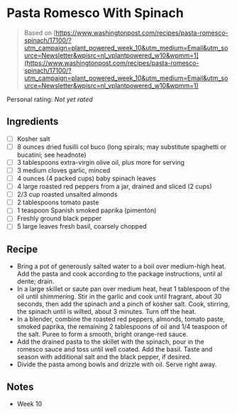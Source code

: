 <!-- Needs Manual Review -->

# Pasta Romesco With Spinach

> Based on [https://www.washingtonpost.com/recipes/pasta-romesco-spinach/17100/?utm_campaign=plant_powered_week_10&utm_medium=Email&utm_source=Newsletter&wpisrc=nl_vplantpowered_w10&wpmm=1](https://www.washingtonpost.com/recipes/pasta-romesco-spinach/17100/?utm_campaign=plant_powered_week_10&utm_medium=Email&utm_source=Newsletter&wpisrc=nl_vplantpowered_w10&wpmm=1)

<!-- rating=0; (User can specify rating on scale of 1-5) -->
<!-- AUTO-UserRating -->
Personal rating: *Not yet rated*
<!-- /AUTO-UserRating -->

<!-- name_image=None; (User can specify image name) -->
<!-- AUTO-Image -->
<!-- TODO: Capture image -->
<!-- /AUTO-Image -->

## Ingredients

* [ ] Kosher salt
* [ ] 8 ounces dried fusilli col buco (long spirals; may substitute spaghetti or bucatini; see headnote)
* [ ] 3 tablespoons extra-virgin olive oil, plus more for serving
* [ ] 3 medium cloves garlic, minced
* [ ] 4 ounces (4 packed cups) baby spinach leaves
* [ ] 4 large roasted red peppers from a jar, drained and sliced (2 cups)
* [ ] 2/3 cup roasted unsalted almonds
* [ ] 2 tablespoons tomato paste
* [ ] 1 teaspoon Spanish smoked paprika (pimentón)
* [ ] Freshly ground black pepper
* [ ] 5 large leaves fresh basil, coarsely chopped

## Recipe

* Bring a pot of generously salted water to a boil over medium-high heat. Add the pasta and cook according to the package instructions, until al dente; drain.
* In a large skillet or saute pan over medium heat, heat 1 tablespoon of the oil until shimmering. Stir in the garlic and cook until fragrant, about 30 seconds, then add the spinach and a pinch of kosher salt. Cook, stirring, the spinach until is wilted, about 3 minutes. Turn off the heat.
* In a blender, combine the roasted red peppers, almonds, tomato paste, smoked paprika, the remaining 2 tablespoons of oil and 1/4 teaspoon of the salt. Puree to form a smooth, bright orange-red sauce.
* Add the drained pasta to the skillet with the spinach, pour in the romesco sauce and toss until well coated. Add the basil. Taste and season with additional salt and the black pepper, if desired.
* Divide the pasta among bowls and drizzle with oil. Serve right away.

## Notes

* Week 10
